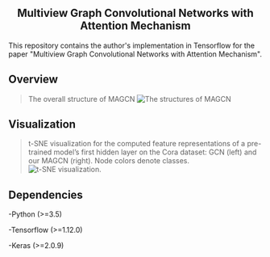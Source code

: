 ## <center>Multiview Graph Convolutional Networks with Attention Mechanism<center>

This repository contains the author's implementation in Tensorflow for the paper "Multiview Graph Convolutional Networks with Attention Mechanism".


## Overview
>The overall structure of MAGCN
![The structures of MAGCN](https://github.com/ICML2020-submission/MAGCN/blob/master/images/MAGCN_structure.jpg)


## Visualization
>t-SNE visualization for the computed feature representations of a pre-trained model’s first hidden layer on the Cora dataset:
GCN (left) and our MAGCN (right). Node colors denote classes.
![t-SNE visualization.](https://github.com/ICML2020-submission/MAGCN/blob/master/images/visualization.jpg)

## Dependencies

-Python (>=3.5)

-Tensorflow (>=1.12.0)

-Keras (>=2.0.9)
